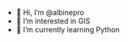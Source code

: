 - 👋 Hi, I’m @albinepro
- 👀 I’m interested in GIS
- 🌱 I’m currently learning Python


<!---
albinepro/albinepro is a ✨ special ✨ repository because its `README.md` (this file) appears on your GitHub profile.
You can click the Preview link to take a look at your changes.
--->
